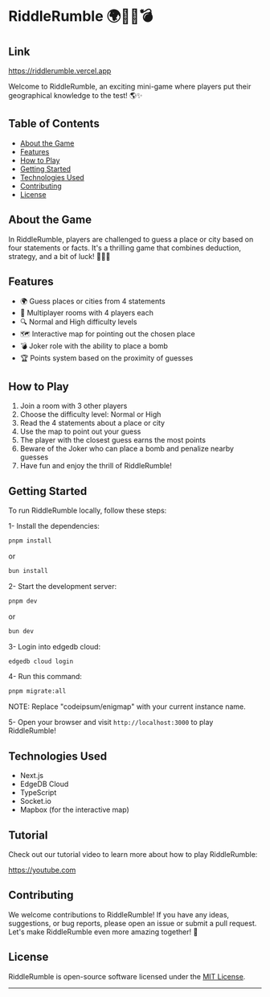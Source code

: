 # RiddleRumble 🌍🕵️‍♂️💣

## Link

https://riddlerumble.vercel.app

Welcome to RiddleRumble, an exciting mini-game where players put their geographical knowledge to the test! 🌎✨

## Table of Contents

- [About the Game](#about-the-game)
- [Features](#features)
- [How to Play](#how-to-play)
- [Getting Started](#getting-started)
- [Technologies Used](#technologies-used)
- [Contributing](#contributing)
- [License](#license)

## About the Game

In RiddleRumble, players are challenged to guess a place or city based on four statements or facts. It's a thrilling game that combines deduction, strategy, and a bit of luck! 🕵️‍♂️🌇

## Features

- 🌍 Guess places or cities from 4 statements
- 👥 Multiplayer rooms with 4 players each
- 🔍 Normal and High difficulty levels
- 🗺️ Interactive map for pointing out the chosen place
- 💣 Joker role with the ability to place a bomb
- 🏆 Points system based on the proximity of guesses

## How to Play

1. Join a room with 3 other players
2. Choose the difficulty level: Normal or High
3. Read the 4 statements about a place or city
4. Use the map to point out your guess
5. The player with the closest guess earns the most points
6. Beware of the Joker who can place a bomb and penalize nearby guesses
7. Have fun and enjoy the thrill of RiddleRumble!

## Getting Started

To run RiddleRumble locally, follow these steps:

1- Install the dependencies:
```sh
pnpm install 
```
or
```sh
bun install
```

2- Start the development server:
```sh
pnpm dev
```
or
```sh
bun dev
```

3- Login into edgedb cloud:
```sh
edgedb cloud login
```

4- Run this command:
```sh
pnpm migrate:all
```

NOTE: Replace "codeipsum/enigmap" with your current instance name.

5- Open your browser and visit `http://localhost:3000` to play RiddleRumble!

## Technologies Used

- Next.js
- EdgeDB Cloud
- TypeScript
- Socket.io
- Mapbox (for the interactive map)

## Tutorial

Check out our tutorial video to learn more about how to play RiddleRumble:

https://youtube.com

## Contributing

We welcome contributions to RiddleRumble! If you have any ideas, suggestions, or bug reports, please open an issue or submit a pull request. Let's make RiddleRumble even more amazing together! 🙌

## License

RiddleRumble is open-source software licensed under the [MIT License](LICENSE).

---
